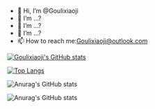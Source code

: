 - 👋 Hi, I’m @Goulixiaoji
- 👀 I’m ...?
- 🌱 I’m ...?
- 💞️ I’m ...?
- 📫 How to reach me:Goulixiaoji@outlook.com

<!---
Goulixiaoji/Goulixiaoji is a ✨ special ✨ repository because its `README.md` (this file) appears on your GitHub profile.
You can click the Preview link to take a look at your changes.
--->

[![Goulixiaoji's GitHub stats](https://github-readme-stats.vercel.app/api?username=Goulixiaoji)](https://github.com/anuraghazra/github-readme-stats)

[![Top Langs](https://github-readme-stats.vercel.app/api/top-langs/?username=Goulixiaoji&langs_count=100&layout=compact)](https://github.com/anuraghazra/github-readme-stats)

![Anurag's GitHub stats](https://github-readme-stats.vercel.app/api?username=anuraghazra&count_private=true)

![Anurag's GitHub stats](https://github-readme-stats.vercel.app/api?username=anuraghazra&show_icons=true)
